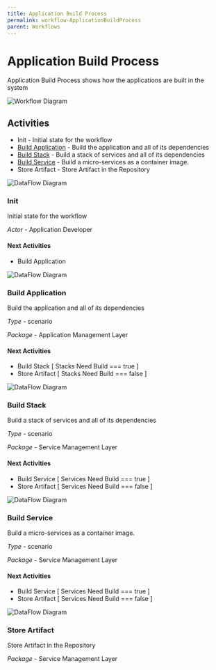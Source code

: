 ```yaml
---
title: Application Build Process
permalink: workflow-ApplicationBuildProcess
parent: Workflows
---
```

# Application Build Process

Application Build Process shows how the applications are built in the system

![Workflow Diagram](./ApplicationBuildProcess.png)

## Activities

* Init - Initial state for the workflow
* [Build Application](scenario-BuildApplication) - Build the application and all of its dependencies
* [Build Stack](scenario-BuildStack) - Build a stack of services and all of its dependencies
* [Build Service](scenario-BuildService) - Build a micro-services as a container image.
* Store Artifact - Store Artifact in the Repository




![DataFlow Diagram](./ApplicationBuildProcessData.png)

### Init

Initial state for the workflow



*Actor* - Application Developer


#### Next Activities

* Build Application 


![DataFlow Diagram](./ApplicationBuildProcessData.png)

### Build Application

Build the application and all of its dependencies


*Type* - scenario

*Package* - Application Management Layer



#### Next Activities

* Build Stack  [ Stacks Need Build === true ] 
* Store Artifact  [ Stacks Need Build === false ] 


![DataFlow Diagram](./ApplicationBuildProcessData.png)

### Build Stack

Build a stack of services and all of its dependencies


*Type* - scenario

*Package* - Service Management Layer



#### Next Activities

* Build Service  [ Services Need Build === true ] 
* Store Artifact  [ Services Need Build === false ] 


![DataFlow Diagram](./ApplicationBuildProcessData.png)

### Build Service

Build a micro-services as a container image.


*Type* - scenario

*Package* - Service Management Layer



#### Next Activities

* Build Service  [ Services Need Build === true ] 
* Store Artifact  [ Services Need Build === false ] 


![DataFlow Diagram](./ApplicationBuildProcessData.png)

### Store Artifact

Store Artifact in the Repository


*Package* - Service Management Layer


